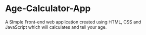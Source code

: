 # Age-Calculator-App
 A SImple Front-end web application created using HTML, CSS and JavaScript which will calculates and tell your age.
